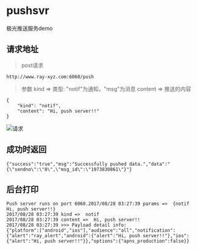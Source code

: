 # pushsvr
极光推送服务demo

## 请求地址
> post请求
```
http://www.ray-xyz.com:6060/push
```
> 参数
kind => 类型: "notif"为通知，"msg"为消息
content => 推送的内容
```
{
	"kind": "notif",
	"content": "Hi, push server!!"
}
```
![请求](https://raywangblog.files.wordpress.com/2017/08/jgpush-request.png)
## 成功时返回
```
{"success":"true","msg":"Successfully pushed data.","data":"{\"sendno\":\"0\",\"msg_id\":\"1973830861\"}"}
```
## 后台打印
```
Push server runs on port 6060.2017/08/28 03:27:39 params =>  {notif Hi, push server!!}
2017/08/28 03:27:39 kind =>  notif
2017/08/28 03:27:39 content =>  Hi, push server!!
2017/08/28 03:27:39 >>> Payload detail info:
{"platform":["android","ios"],"audience":"all","notification":{"alert":"ray_alert","android":{"alert":"Hi, push server!!"},"ios":{"alert":"Hi, push server!!"}},"options":{"apns_production":false}}
```

